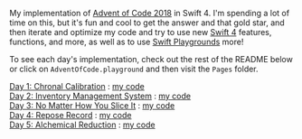 My implementation of [Advent of Code 2018](https://adventofcode.com/) in Swift 4. I'm spending a lot of time on this, but it's fun and cool to get the answer and that gold star, and then iterate and optimize my code and try to use new [Swift 4](https://swift.org/blog/swift-4-0-released/) features, functions, and more, as well as to use [Swift Playgrounds](https://www.apple.com/swift/playgrounds/) more!

To see each day's implementation, check out the rest of the README below or click on `AdventOfCode.playground` and then visit the `Pages` folder.

[Day 1: Chronal Calibration](https://adventofcode.com/2018/day/1) : [my code](https://github.com/elizabethsiegle/AdventOfCode2018/blob/master/AdventOfCode.playground/Pages/Day1.xcplaygroundpage/Contents.swift) <br />
[Day 2: Inventory Management System](https://adventofcode.com/2018/day/2) : [my code](https://github.com/elizabethsiegle/AdventOfCode2018/blob/master/AdventOfCode.playground/Pages/Day2.xcplaygroundpage/Contents.swift) <br />
[Day 3: No Matter How You Slice It](https://adventofcode.com/2018/day/3) : [my code](https://github.com/elizabethsiegle/AdventOfCode2018/blob/master/AdventOfCode.playground/Pages/Day3.xcplaygroundpage/Contents.swift) <br />
[Day 4: Repose Record](https://adventofcode.com/2018/day/4) : [my code](https://github.com/elizabethsiegle/AdventOfCode2018/blob/master/AdventOfCode.playground/Pages/Day4.xcplaygroundpage/Contents.swift) <br />
[Day 5: Alchemical Reduction](https://adventofcode.com/2018/day/5) : [my code](https://github.com/elizabethsiegle/AdventOfCode2018/blob/master/AdventOfCode.playground/Pages/Day5.xcplaygroundpage/Contents.swift) <br /> 
